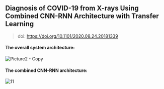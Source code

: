 ## Diagnosis of COVID-19 from X-rays Using Combined CNN-RNN Architecture with Transfer Learning
> doi: https://doi.org/10.1101/2020.08.24.20181339



#### The overall system architecture:
![Picture2 - Copy](https://user-images.githubusercontent.com/31788789/111881337-2dd8f080-89da-11eb-9b59-bd2929bb677c.jpg)


#### The combined CNN-RNN architecture:
![11](https://user-images.githubusercontent.com/31788789/111881263-e18db080-89d9-11eb-9b56-1a334a1c9821.jpg)

